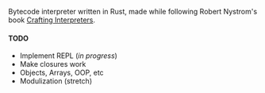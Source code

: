 Bytecode interpreter written in Rust, made while following Robert Nystrom's book <a href="http://craftinginterpreters.com/contents.html">Crafting Interpreters</a>.

#### TODO
- Implement REPL (_in progress_)
- Make closures work
- Objects, Arrays, OOP, etc
- Modulization (stretch)
